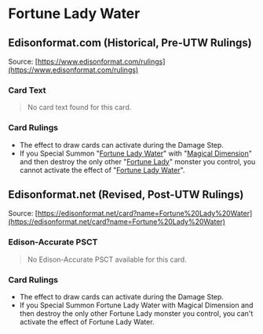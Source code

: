 # Fortune Lady Water

## Edisonformat.com (Historical, Pre-UTW Rulings)

Source: [https://www.edisonformat.com/rulings](https://www.edisonformat.com/rulings)

### Card Text

> No card text found for this card.

### Card Rulings

*   The effect to draw cards can activate during the Damage Step.
*   If you Special Summon "[Fortune Lady Water](https://yugioh.fandom.com/wiki/Fortune_Lady_Water)" with "[Magical Dimension](https://yugioh.fandom.com/wiki/Magical_Dimension)" and then destroy the only other "[Fortune Lady](https://yugioh.fandom.com/wiki/Fortune_Lady)" monster you control, you cannot activate the effect of "[Fortune Lady Water](https://yugioh.fandom.com/wiki/Fortune_Lady_Water)".

## Edisonformat.net (Revised, Post-UTW Rulings)

Source: [https://edisonformat.net/card?name=Fortune%20Lady%20Water](https://edisonformat.net/card?name=Fortune%20Lady%20Water)

### Edison-Accurate PSCT

> No Edison-Accurate PSCT available for this card.

### Card Rulings

*   The effect to draw cards can activate during the Damage Step.
*   If you Special Summon Fortune Lady Water with Magical Dimension and then destroy the only other Fortune Lady monster you control, you can't activate the effect of Fortune Lady Water.
            